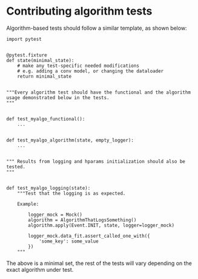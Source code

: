 # Contributing algorithm tests

Algorithm-based tests should follow a similar template, as shown below:

```
import pytest


@pytest.fixture
def state(minimal_state):
    # make any test-specific needed modifications
    # e.g. adding a conv model, or changing the dataloader
    return minimal_state


"""Every algorithm test should have the functional and the algorithm
usage demonstrated below in the tests.
"""


def test_myalgo_functional():
    ...


def test_myalgo_algorithm(state, empty_logger):
    ...


""" Results from logging and hparams initialization should also be tested.
"""


def test_myalgo_logging(state):
    """Test that the logging is as expected.

    Example:

        logger_mock = Mock()
        algorithm = AlgorithmThatLogsSomething()
        algorithm.apply(Event.INIT, state, logger=logger_mock)

        logger_mock.data_fit.assert_called_one_with({
            'some_key': some_value
        })
    """
```

The above is a minimal set, the rest of the tests will vary depending on the exact algorithm under test.
